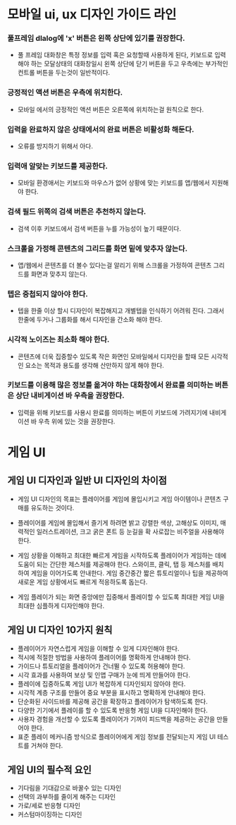 # 모바일 ui, ux 디자인 가이드 라인

### 풀프레임 dlalog에 'x' 버튼은 왼쪽 상단에 있기를 권장한다.
- 풀 프레임 대화창은 특정 정보를 입력 혹은 요청할때 사용하게 된다, 키보드로 입력해야 하는 모달상태의 대화창일시 왼쪽 상단에 닫기 버튼을 두고 우측에는 부가적인 컨트롤 버튼을 두는것이 일반적이다.  

### 긍정적인 액션 버튼은 우측에 위치한다.
- 모바일 에서의 긍정적인 액션 버튼은 오른쪽에 위치하는걸 원칙으로 한다.

### 입력을 완료하지 않은 상태에서의 완료 버튼은 비활성화 해둔다.
- 오류를 방지하기 위해서 아다.

### 입력애 알맞는 키보드를 제공한다.
- 모바일 환경애서는 키보드와 마우스가 없어 상황에 맞는 키보드를 앱/웹에서 지원해야 한다.

### 검색 필드 위쪽의 검색 버튼은 추천하지 않는다.
- 검색 이후 키보드에서 검색 버튼을 누를 가능성이 높기 때문이다.

### 스크롤을 가정해 콘텐츠의 그리드를 화면 밑에 맞추자 않는다.
- 앱/웹에서 콘텐츠를 더 볼수 있다는걸 알리기 위해 스크롤을 가정하여 콘텐츠 그리드를 화면과 맞추지 않는다.

### 텝은 중첩되지 않아야 한다.
- 텝을 한줄 이상 할시 디자인이 복잡해지고 개별텝을 인식하기 어려워 진다. 그래서 한줄에 두거나 그룹화를 해서 디자인을 간소화 해야 한다.

### 시각적 노이즈는 최소화 해야 한다.
- 콘텐츠에 더욱 집중할수 있도록 작은 화면인 모바일에서 디자인을 할때 모든 시각적인 요소는 목적과 용도를 생각해 산만하지 않게 해야 한다.

### 키보드를 이용해 많은 정보를 옮겨야 하는 대화창에서 완료를 의미하는 버튼은 상단 내비게이션 바 우측을 권장한다.
- 입력을 위해 키보드를 사용시 완료를 의미하는 버튼이 키보드에 가려지기에 내비게이션 바 우측 위에 있는 것을 권장한다.

# 게임 UI
## 게임 UI 디자인과 일반 UI 디자인의 차이점
- 게임 UI 디자인의 목표는 플레이어를 게임에 몰입시키고 게임 아이템이나 콘텐츠 구매를 유도하는 것이다.

- 플레이어를 게임에 몰입해서 즐기게 하려면 밝고 강렬한 색상, 고해상도 이미지, 매력적인 일러스트레이션, 크고 굵은 폰트 등 눈길을 확 사로잡는 비주얼을 사용해야 한다.

- 게임 상황을 이해하고 최대한 빠르게 게임을 시작하도록 플레이어가 게임하는 데에 도움이 되는 간단한 제스처를 제공해야 한다. 스와이프, 클릭, 탭 등 제스처를 배치하여 게임을 이어가도록 안내한다. 게임 중간중간 짧은 튜토리얼이나 팁을 제공하여 새로운 게임 상황에서도 빠르게 적응하도록 돕는다.

- 게임 플레이가 되는 화면 중앙에만 집중해서 플레이할 수 있도록 최대한 게임 UI을 최대한 심플하게 디자인해야 한다.

## 게임 UI 디자인 10가지 원칙
- 플레이어가 자연스럽게 게임을 이해할 수 있게 디자인해야 한다.
- 적시에 적절한 방법을 사용하여 플레이어를 명확하게 안내해야 한다.
- 가이드나 튜토리얼을 플레이어가 건너뛸 수 있도록 허용해야 한다.
- 시각 효과를 사용하여 보상 및 인앱 구매가 눈에 띄게 만들어야 한다.
- 플레이에 집중하도록 게임 UI가 복잡하게 디자인되지 않아야 한다.
- 시각적 계층 구조를 만들어 중요 부분을 표시하고 명확하게 안내해야 한다.
- 단순화된 사이드바를 제공해 공간을 확장하고 플레이어가 탐색하도록 한다.
- 다양한 기기에서 플레이를 할 수 있도록 반응형 게임 UI을 디자인해야 한다.
- 사용자 경험을 개선할 수 있도록 플레이어가 기꺼이 피드백을 제공하는 공간을 만들어야 한다.
- 표준 플레이 메커니즘 방식으로 플레이어에게 게임 정보를 전달되는지 게임 UI 테스트를 거쳐야 한다.

## 게임 UI의 필수적 요인
- 기다림을 기대감으로 바꿀수 있는 디자인
- 선택의 과부하를 줄이게 해주는 디자인
- 가로/세로 반응형 디자인
- 커스텀마이징하는 디자인